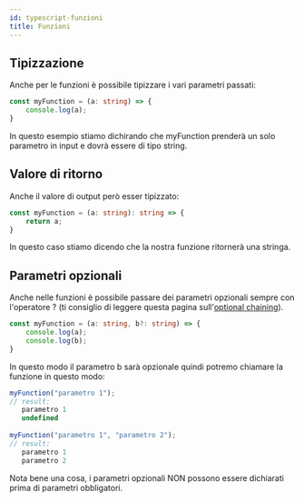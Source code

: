 ```yaml
---
id: typescript-funzioni
title: Funzioni
---
```


## Tipizzazione

Anche per le funzioni è possibile tipizzare i vari parametri passati:

```ts
const myFunction = (a: string) => {
    console.log(a);
}
```

In questo esempio stiamo dichirando che myFunction prenderà un solo parametro in input e dovrà essere di tipo string.

## Valore di ritorno

Anche il valore di output però esser tipizzato:

```ts
const myFunction = (a: string): string => {
    return a;
}
```

In questo caso stiamo dicendo che la nostra funzione ritornerà una stringa.

## Parametri opzionali

Anche nelle funzioni è possibile passare dei parametri opzionali sempre con l'operatore ? (ti consiglio di leggere questa pagina sull'<a href="https://danielecarta-docs.netlify.app/docs/typescript-optional-chaining">optional chaining</a>).

```ts
const myFunction = (a: string, b?: string) => {
    console.log(a);
    console.log(b);
}
```

In questo modo il parametro b sarà opzionale quindi potremo chiamare la funzione in questo modo:

```ts
myFunction("parametro 1");
// result: 
   parametro 1
   undefined
   
myFunction("parametro 1", "parametro 2");
// result: 
   parametro 1
   parametro 2
```

Nota bene una cosa, i parametri opzionali NON possono essere dichiarati prima di parametri obbligatori.
